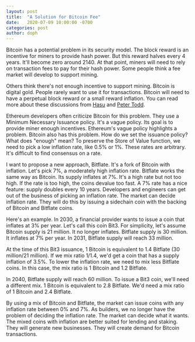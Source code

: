 ```yaml
---
layout: post
title:  "A Solution for Bitcoin Fee"
date:   2020-07-09 10:00:00 -0700
categories: post
author: doph
---
```


Bitcoin has a potential problem in its security model. The block reward is an incentive for miners to provide hash power. But this reward halves every 4 years. It'll become zero around 2140. At that point, miners will need to rely on transaction fees to pay for their hash power. Some people think a fee market will develop to support mining.

Others think there's not enough incentive to support mining. Bitcoin is digital gold. People rarely want to use it for transactions. Bitcoin will need to have a perpetual block reward or a small reward inflation. You can read more about these discussions from [Hasu](https://medium.com/@hasufly/research-paper-a-model-for-bitcoins-security-and-the-declining-block-subsidy-11a21f600e33) and [Peter Todd](https://twitter.com/peterktodd/status/1231631295282843648).

Ethereum developers often criticize Bitcoin for this problem. They use a Minimum Necessary Issuance policy. It's a vague policy. Its goal is to provide miner enough incentives. Ethereum's vague policy highlights a problem. Bitcoin also has this problem. How do we set the issuance policy? What does "enough" mean? To preserve the Store of Value function, we need to pick a low inflation rate, like 0.5% or 1%. These rates are arbitrary. It's difficult to find consensus on a rate.

I want to propose a new approach, Bitflate. It's a fork of Bitcoin with inflation. Let's pick 7%, a moderately high inflation rate. Bitflate works the same way as Bitcoin. Its supply inflates at 7%. It's a high rate but not too high. If the rate is too high, the coins devalue too fast. A 7% rate has a nice feature: supply doubles every 10 years. Developers and engineers can get out of the business of picking an inflation rate. The market can decide inflation rate. They will do this by issuing a sidechain coin with the backing of Bitcoin and Bitflate coins.

Here's an example. In 2030, a financial provider wants to issue a coin that inflates at 3% per year. Let's call this coin Bit3. For simplicity, let's assume Bitcoin supply is 21 million. It no longer inflates. Bitflate supply is 30 million. It inflates at 7% per year. In 2031, Bitflate supply will reach 33 million.

At the time of this Bit3 issuance, 1 Bitcoin is equivalent to 1.4 Bitflate (30 million/21 million). If we mix ratio 1/1.4, we'd get a coin that has a supply inflation of 3.5%. To lower the inflation rate, we need to mix less Bitflate coins. In this case, the mix ratio is 1 Bitcoin and 1.2 Bitflate.

In 2040, Bitflate supply will reach 60 million. To issue a Bit3 coin, we'll need a different mix. 1 Bitcoin is equivalent to 2.8 Bitflate. We'd need a mix ratio of 1 Bitcoin and 2.4 Bitflate.

By using a mix of Bitcoin and Bitflate, the market can issue coins with any inflation rate between 0% and 7%. As builders, we no longer have the problem of deciding the inflation rate. The market can decide what it wants. The mixed coins with inflation are better suited for lending and staking. They will generate new businesses. They will create demand for Bitcoin transactions.